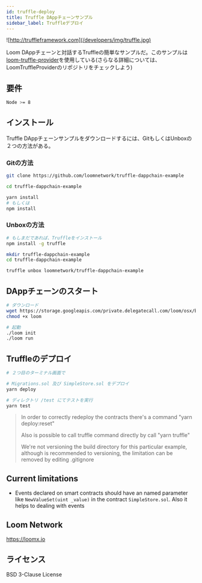 ```yaml
---
id: truffle-deploy
title: Truffle DAppチェーンサンプル
sidebar_label: Truffleデプロイ
---
```

![http://truffleframework.com](/developers/img/truffle.jpg)

Loom DAppチェーンと対話するTruffleの簡単なサンプルだ。このサンプルは[loom-truffle-provider](https://github.com/loomnetwork/loom-truffle-provider)を使用している(さらなる詳細については、LoomTruffleProviderのリポジトリをチェックしよう)

## 要件

```bash
Node >= 8
```

## インストール

Truffle DAppチェーンサンプルをダウンロードするには、GitもしくはUnboxの２つの方法がある。

### Gitの方法

```bash
git clone https://github.com/loomnetwork/truffle-dappchain-example
```

```bash
cd truffle-dappchain-example

yarn install
# もしくは
npm install
```

### Unboxの方法

```bash
# もしまだであれば、Truffleをインストール
npm install -g truffle

mkdir truffle-dappchain-example
cd truffle-dappchain-example

truffle unbox loomnetwork/truffle-dappchain-example
```

## DAppチェーンのスタート

```bash
# ダウンロード
wget https://storage.googleapis.com/private.delegatecall.com/loom/osx/build-161/loom
chmod +x loom

# 起動
./loom init
./loom run
```

## Truffleのデプロイ

```bash
# ２つ目のターミナル画面で

# Migrations.sol 及び SimpleStore.sol をデプロイ
yarn deploy

# ディレクトリ /test にてテストを実行
yarn test
```

> In order to correctly redeploy the contracts there's a command "yarn deploy:reset"
> 
> Also is possible to call truffle command directly by call "yarn truffle"
> 
> We're not versioning the build directory for this particular example, although is recommended to versioning, the limitation can be removed by editing .gitignore

## Current limitations

* Events declared on smart contracts should have an named parameter like `NewValueSet(uint _value)` in the contract `SimpleStore.sol`. Also it helps to dealing with events

## Loom Network

<https://loomx.io>

## ライセンス

BSD 3-Clause License